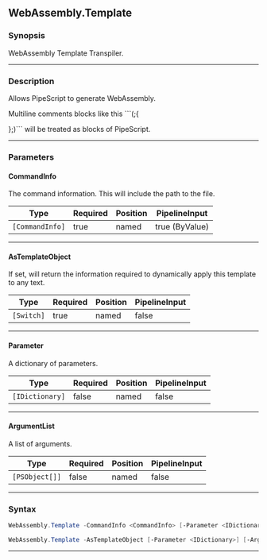 WebAssembly.Template
--------------------
### Synopsis
WebAssembly Template Transpiler.

---
### Description

Allows PipeScript to generate WebAssembly.    

Multiline comments blocks like this ```(;{

};)``` will be treated as blocks of PipeScript.

---
### Parameters
#### **CommandInfo**

The command information.  This will include the path to the file.






|Type           |Required|Position|PipelineInput |
|---------------|--------|--------|--------------|
|`[CommandInfo]`|true    |named   |true (ByValue)|



---
#### **AsTemplateObject**

If set, will return the information required to dynamically apply this template to any text.






|Type      |Required|Position|PipelineInput|
|----------|--------|--------|-------------|
|`[Switch]`|true    |named   |false        |



---
#### **Parameter**

A dictionary of parameters.






|Type           |Required|Position|PipelineInput|
|---------------|--------|--------|-------------|
|`[IDictionary]`|false   |named   |false        |



---
#### **ArgumentList**

A list of arguments.






|Type          |Required|Position|PipelineInput|
|--------------|--------|--------|-------------|
|`[PSObject[]]`|false   |named   |false        |



---
### Syntax
```PowerShell
WebAssembly.Template -CommandInfo <CommandInfo> [-Parameter <IDictionary>] [-ArgumentList <PSObject[]>] [<CommonParameters>]
```
```PowerShell
WebAssembly.Template -AsTemplateObject [-Parameter <IDictionary>] [-ArgumentList <PSObject[]>] [<CommonParameters>]
```
---

